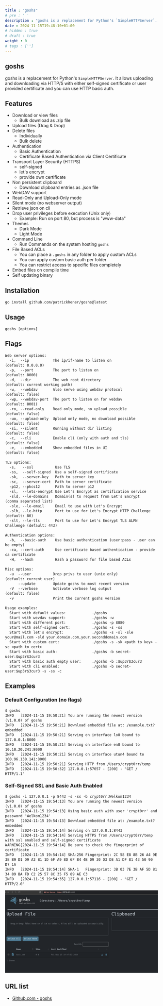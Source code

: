 ```yaml
---
title : "goshs"
# pre : ' '
description : "goshs is a replacement for Python's `SimpleHTTPServer`. It allows uploading and downloading via HTTP/S with either self-signed certificate or user provided certificate and you can use HTTP basic auth."
date : 2024-11-15T19:48:10+01:00
# hidden : true
# draft : true
weight : 0
# tags : ['']
---
```


## goshs

goshs is a replacement for Python's `SimpleHTTPServer`. It allows uploading and downloading via HTTP/S with either self-signed certificate or user provided certificate and you can use HTTP basic auth.

## Features

- Download or view files
  - Bulk download as .zip file
- Upload files (Drag & Drop)
- Delete files
  - Individually
  - Bulk delete
- Authentication
  - Basic Authentication
  - Certificate Based Authentication via Client Certificate
- Transport Layer Security (HTTPS)
  - self-signed
  - let's encrypt
  - provide own certificate
- Non persistent clipboard
  - Download clipboard entries as .json file
- WebDAV support
- Read-Only and Upload-Only mode
- Silent mode (no webserver output)
- Retrieve json on cli
- Drop user privileges before execution (Unix only)
  - Example: Run on port 80, but process is "www-data"
- Themes
  - Dark Mode
  - Light Mode
- Command Line
  - Run Commands on the system hosting `goshs`
- File Based ACLs
  - You can place a `.goshs` in any folder to apply custom ACLs
  - You can apply custom basic auth per folder
  - You can restrict access to specific files completely
- Embed files on compile time
- Self updating binary

## Installation

```plain
go install github.com/patrickhener/goshs@latest
```

## Usage

```plain
goshs [options]
```

## Flags

```plain
Web server options:
  -i,  --ip           The ip/if-name to listen on             (default: 0.0.0.0)
  -p,  --port         The port to listen on                   (default: 8000)
  -d,  --dir          The web root directory                  (default: current working path)
  -w,  --webdav       Also serve using webdav protocol        (default: false)
  -wp, --webdav-port  The port to listen on for webdav        (default: 8001)
  -ro, --read-only    Read only mode, no upload possible      (default: false)
  -uo, --upload-only  Upload only mode, no download possible  (default: false)
  -si, --silent       Running without dir listing             (default: false)
  -c,  --cli          Enable cli (only with auth and tls)     (default: false)
  -e,  --embedded     Show embedded files in UI               (default: false)

TLS options:
  -s,   --ssl          Use TLS
  -ss,  --self-signed  Use a self-signed certificate
  -sk,  --server-key   Path to server key
  -sc,  --server-cert  Path to server certificate
  -p12, --pkcs12       Path to server p12
  -sl,  --lets-encrypt Use Let's Encrypt as certification service
  -sld, --le-domains   Domain(s) to request from Let's Encrypt          (comma separated list)
  -sle, --le-email     Email to use with Let's Encrypt
  -slh, --le-http      Port to use for Let's Encrypt HTTP Challenge     (default: 80)
  -slt, --le-tls       Port to use for Let's Encrypt TLS ALPN Challenge (default: 443)

Authentication options:
  -b,  --basic-auth    Use basic authentication (user:pass - user can be empty)
  -ca, --cert-auth     Use certificate based authentication - provide ca certificate
  -H,  --hash          Hash a password for file based ACLs

Misc options:
  -u  --user          Drop privs to user (unix only)          (default: current user)
      --update        Update goshs to most recent version
  -V  --verbose       Activate verbose log output             (default: false)
  -v                  Print the current goshs version

Usage examples:
  Start with default values:            ./goshs
  Start with wevdav support:            ./goshs -w
  Start with different port:            ./goshs -p 8080
  Start with self-signed cert:          ./goshs -s -ss
  Start with let's encrypt:             ./goshs -s -sl -sle your@mail.com -sld your.domain.com,your.seconddomain.com
  Start with custom cert:               ./goshs -s -sk <path to key> -sc <path to cert>
  Start with basic auth:                ./goshs -b secret-user:$up3r$3cur3
  Start with basic auth empty user:     ./goshs -b :$up3r$3cur3
  Start with cli enabled:               ./goshs -b secret-user:$up3r$3cur3 -s -ss -c
```

## Examples

### Default Configuration (no flags)

```plain
$ goshs       
INFO   [2024-11-15 19:50:21] You are running the newest version (v1.0.0) of goshs 
INFO   [2024-11-15 19:50:21] Download embedded file at: /example.txt?embedded 
INFO   [2024-11-15 19:50:21] Serving on interface lo0 bound to 127.0.0.1:8000 
INFO   [2024-11-15 19:50:21] Serving on interface en0 bound to 10.10.20.241:8000 
INFO   [2024-11-15 19:50:21] Serving on interface utun4 bound to 100.96.138.141:8000 
INFO   [2024-11-15 19:50:21] Serving HTTP from /Users/crypt0rr/temp       
INFO   [2024-11-15 19:50:32] 127.0.0.1:57057 - [200] - "GET / HTTP/1.1"
```

### Self-Signed SSL and Basic Auth Enabled

```plain
$ goshs -i 127.0.0.1 -p 8443 -s -ss -b crypt0rr:Welkom1234
INFO   [2024-11-15 19:54:13] You are running the newest version (v1.0.0) of goshs 
INFO   [2024-11-15 19:54:13] Using basic auth with user 'crypt0rr' and password 'Welkom1234' 
INFO   [2024-11-15 19:54:13] Download embedded file at: /example.txt?embedded 
INFO   [2024-11-15 19:54:14] Serving on 127.0.0.1:8443                    
INFO   [2024-11-15 19:54:14] Serving HTTPS from /Users/crypt0rr/temp with ssl enabled and self-signed certificate 
WARNING[2024-11-15 19:54:14] Be sure to check the fingerprint of certificate 
INFO   [2024-11-15 19:54:14] SHA-256 Fingerprint: 2C 58 E8 8B 26 A4 9E 3E 89 D1 D9 A3 B1 1D 6F A9 8D 6F 84 4B D9 30 D3 DE A1 DF 81 43 50 90 D7 1A  
INFO   [2024-11-15 19:54:14] SHA-1   Fingerprint: 3B 03 7E 3B AF 5D 81 34 89 BA FD C2 25 57 8C 35 F5 89 AE C3  
INFO   [2024-11-15 19:54:35] 127.0.0.1:57116 - [200] - "GET / HTTP/2.0"
```

![goshs](images/goshs.png)

## URL list

- [Github.com - goshs](https://github.com/patrickhener/goshs)
